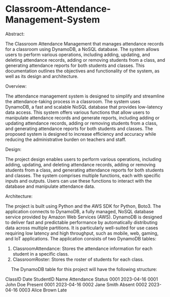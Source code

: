 # Classroom-Attendance-Management-System

Abstract:

The Classroom Attendance Management that manages attendance records for a classroom using DynamoDB, a NoSQL database. The system allows users to perform various operations, including adding, updating, and deleting attendance records, adding or removing students from a class, and generating attendance reports for both students and classes. This documentation outlines the objectives and functionality of the system, as well as its design and architecture.

Overview:

The attendance management system is designed to simplify and streamline the attendance-taking process in a classroom. The system uses DynamoDB, a fast and scalable NoSQL database that provides low-latency data access. This system offers various functions that allow users to manipulate attendance records and generate reports, including adding or updating attendance records, adding or removing students from a class, and generating attendance reports for both students and classes. The proposed system is designed to increase efficiency and accuracy while reducing the administrative burden on teachers and staff.

Design:

The project design enables users to perform various operations, including adding, updating, and deleting attendance records, adding or removing students from a class, and generating attendance reports for both students and classes. The system comprises multiple functions, each with specific inputs and outputs. Users can use these functions to interact with the database and manipulate attendance data. 


Architecture:

The project is built using Python and the AWS SDK for Python, Boto3. The application connects to DynamoDB, a fully managed, NoSQL database service provided by Amazon Web Services (AWS). DynamoDB is designed to deliver fast and predictable performance by automatically distributing data across multiple partitions. It is particularly well-suited for use cases requiring low latency and high throughput, such as mobile, web, gaming, and IoT applications.
The application consists of two DynamoDB tables:
1.	ClassroomAttendance: Stores the attendance information for each student in a specific class.
2.	ClassroomRoster: Stores the roster of students for each class.

 
The DynamoDB table for this project will have the following structure:

ClassID	Date	StudentID	Name	Attendance Status
0001	2023-04-16	0001	John Doe	Present
0001	2023-04-16	0002	Jane Smith	Absent
0002	2023-04-16	0003	Alice Brown	Late
